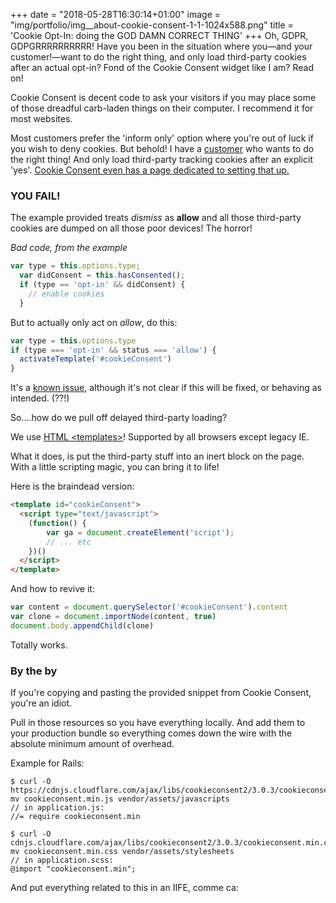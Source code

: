 +++
date = "2018-05-28T16:30:14+01:00"
image = "img/portfolio/img__about-cookie-consent-1-1-1024x588.png"
title = 'Cookie Opt-In: doing the GOD DAMN CORRECT THING'
+++
Oh, GDPR, GDPGRRRRRRRRRR! Have you been in the situation where you—and your
customer!—want to do the right thing, and only load third-party cookies after
an actual opt-in? Fond of the Cookie Consent widget like I am? Read on!
<!--more-->

Cookie Consent is decent code to ask your visitors if you may place some
of those dreadful carb-laden things on their computer. I recommend it for
most websites.

Most customers prefer the 'inform only' option where you're out of luck if
you wish to deny cookies. But behold! I have a [customer](http://www.blitts.nl) who wants to do
the right thing! And only load third-party tracking cookies after an explicit
'yes'. [Cookie Consent even has a page dedicated to setting that up.](https://cookieconsent.insites.com/documentation/disabling-cookies/)

### YOU FAIL!

The example provided treats _dismiss_ as **allow** and all those third-party
cookies are dumped on all those poor devices! The horror!


*Bad code, from the example*

``` javascript
var type = this.options.type;
  var didConsent = this.hasConsented();
  if (type == 'opt-in' && didConsent) {
    // enable cookies
  }
```

But to actually only act on _allow_, do this:

``` javascript
var type = this.options.type
if (type === 'opt-in' && status === 'allow') {
  activateTemplate('#cookieConsent')
}
```

It's a [known issue](https://github.com/insites/cookieconsent/issues/254), although
it's not clear if this will be fixed, or behaving as intended. (??!)

So....how do we pull off delayed third-party loading?

We use [HTML \<templates>](https://www.html5rocks.com/en/tutorials/webcomponents/template/)! Supported by all browsers except legacy IE.

What it does, is put the third-party stuff into an inert block on the page.
With a little scripting magic, you can bring it to life!

Here is the braindead version:

``` html
<template id="cookieConsent">
  <script type="text/javascript">
    (function() {
        var ga = document.createElement('script');
        // ... etc
    })()
  </script>
</template>
```

And how to revive it:

``` javascript
var content = document.querySelector('#cookieConsent').content
var clone = document.importNode(content, true)
document.body.appendChild(clone)
```

Totally works.

### By the by

If you're copying and pasting the provided snippet from Cookie Consent, you're an idiot.

Pull in those resources so you have everything locally. And add them to your
production bundle so everything comes down the wire with the absolute
minimum amount of overhead.

Example for Rails:

```
$ curl -O https://cdnjs.cloudflare.com/ajax/libs/cookieconsent2/3.0.3/cookieconsent.min.js
mv cookieconsent.min.js vendor/assets/javascripts
// in application.js:
//= require cookieconsent.min

$ curl -O cdnjs.cloudflare.com/ajax/libs/cookieconsent2/3.0.3/cookieconsent.min.css
mv cookieconsent.min.css vendor/assets/stylesheets
// in application.scss:
@import "cookieconsent.min";
```

And put everything related to this in an IIFE, comme ca:

<script src="https://gist.github.com/tilsammans/c1c9bda68274d5ac473814fdd456766d.js"></script>

